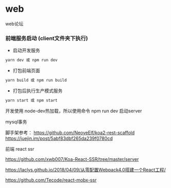 web
===============

web论坛

### 前端服务启动 (client文件夹下执行)

- 启动开发服务
```bash
yarn dev 或 npm run dev  
```
- 打包前端页面
```bash
yarn build 或 npm run build  
```
- 打包后执行生产模式服务
```bash
yarn start 或 npm start  
```

开发使用
node-dev热加载，所以使用命令 npm run dev 启动server


mysql事务

脚手架参考：
https://github.com/NeoyeElf/koa2-rest-scaffold
https://juejin.im/post/5abf83dbf265da239f0780cd



前端 react ssr

https://github.com/xwb007/Koa-React-SSR/tree/master/server

https://laclys.github.io/2018/04/09/从零配置Webpack4.0搭建一个React工程/

https://github.com/Tecode/react-mobx-ssr